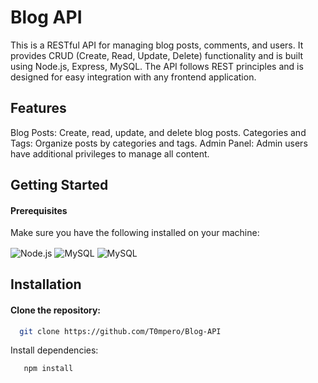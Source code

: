 # Blog API
This is a RESTful API for managing blog posts, comments, and users.
It provides CRUD (Create, Read, Update, Delete) functionality and is built using Node.js, Express, MySQL. 
The API follows REST principles and is designed for easy integration with any frontend application.

## Features
Blog Posts: Create, read, update, and delete blog posts.
Categories and Tags: Organize posts by categories and tags.
Admin Panel: Admin users have additional privileges to manage all content.

## Getting Started
#### Prerequisites
Make sure you have the following installed on your machine:
<div>
   <img align="center" alt="Node.js" src="https://img.shields.io/badge/Node.js-43853D?style=for-the-badge&logo=node.js&logoColor=white" />
   <img align="center" alt="MySQL" src="https://img.shields.io/badge/mysql-4479A1.svg?style=for-the-badge&logo=mysql&logoColor=white"  />
  <img align="center" alt="MySQL" src="https://img.shields.io/badge/github-%23121011.svg?style=for-the-badge&logo=github&logoColor=white"  /> 
</div>

## Installation

#### Clone the repository:

 ```bash
   git clone https://github.com/T0mpero/Blog-API
   ```

Install dependencies:

```bash
   npm install
   ```
